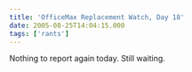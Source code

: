 ```yaml
---
title: 'OfficeMax Replacement Watch, Day 18'
date: 2005-08-25T14:04:15.000
tags: ['rants']
---
```


Nothing to report again today. Still waiting.
